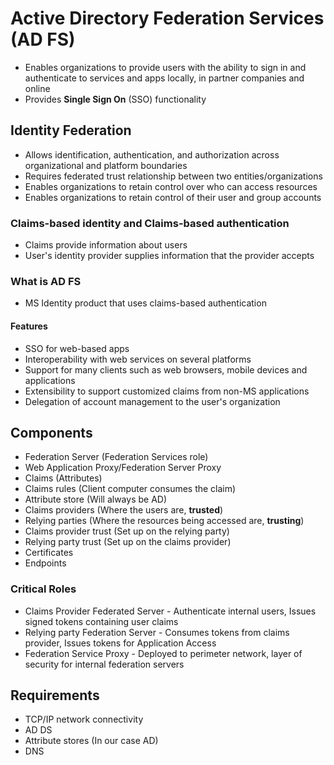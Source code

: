 # Active Directory Federation Services (AD FS)
- Enables organizations to provide users with the ability to sign in and authenticate to services and apps locally, in partner companies and online
- Provides **Single Sign On** (SSO) functionality

## Identity Federation
- Allows identification, authentication, and authorization across organizational and platform boundaries
- Requires federated trust relationship between two entities/organizations
- Enables organizations to retain control over who can access resources
- Enables organizations to retain control of their user and group accounts

### Claims-based identity and Claims-based authentication
- Claims provide information about users
- User's identity provider supplies information that the provider accepts

### What is AD FS
- MS Identity product that uses claims-based authentication

#### Features
- SSO for web-based apps
- Interoperability with web services on several platforms
- Support for many clients such as web browsers, mobile devices and applications
- Extensibility to support customized claims from non-MS applications
- Delegation of account management to the user's organization

## Components
- Federation Server (Federation Services role)
- Web Application Proxy/Federation Server Proxy
- Claims (Attributes)
- Claims rules (Client computer consumes the claim)
- Attribute store (Will always be AD)
- Claims providers (Where the users are, **trusted**)
- Relying parties (Where the resources being accessed are, **trusting**)
- Claims provider trust (Set up on the relying party)
- Relying party trust (Set up on the claims provider)
- Certificates
- Endpoints

### Critical Roles
- Claims Provider Federated Server - Authenticate internal users, Issues signed tokens containing user claims
- Relying party Federation Server - Consumes tokens from claims provider, Issues tokens for Application Access
- Federation Service Proxy - Deployed to perimeter network, layer of security for internal federation servers

## Requirements
- TCP/IP network connectivity
- AD DS
- Attribute stores (In our case AD)
- DNS

